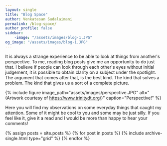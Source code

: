 ```yaml
---
layout: single
title: "Blog Space"
author: Venkatesan Sudalaimani
permalink: /blog-space/
author_profile: false
sidebar:
    -image: "/assets/images/blog-1.JPG"
og_image: "/assets/images/blog-1.JPG"
---
```



It is always a strange experience to be able to look at things from another's perspective. To me, reading blog posts give me an opportunity to do just that. I believe if people can look through each other's eyes without initial judgement, it is possible to obtain clarity on a subject under the spotlight. The argument that comes after that, is the best kind. The kind that solves a problem. The kind that gives us a sort of a complete picture. 


{% include figure image_path="assets/images/perspective.JPG" alt="(Artwork courtesy of https://www.trinitydt.org/)" caption="Perspective!" %}

Here you will find my observations on some everyday things that caught my attention. Some of it might be cool to you and some may be just silly. If you feel like it, give it a read and I would be more than happy to hear your comments!


<div class="grid__wrapper">
  {% assign posts = site.posts %}
  {% for post in posts %}
    {% include archive-single.html type="grid" %}
  {% endfor %}
</div>